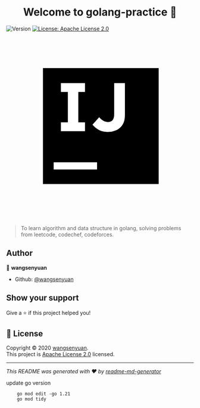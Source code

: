 <h1 align="center">Welcome to golang-practice 👋</h1>
<p>
  <img alt="Version" src="https://img.shields.io/badge/version-1.0.0-blue.svg?cacheSeconds=2592000" />
  <a href="https://github.com/wangsenyuan/golang-pratice/blob/master/LICENSE" target="_blank">
    <img alt="License: Apache License 2.0" src="https://img.shields.io/badge/License-Apache License 2.0-yellow.svg" />
  </a>
  <svg xmlns="http://www.w3.org/2000/svg" viewBox="0 0 70 70" id="intellij-idea"><path fill="url(#intellij-idea_a)" d="M17.7 54.6L0.8 41.2 9.2 25.6 33.3 35z"></path><path fill="url(#intellij-idea_b)" d="M70 18.7L68.7 59.2 41.8 70 25.6 59.6 49.3 35 38.9 12.3 48.2 1.1z"></path><path fill="url(#intellij-idea_c)" d="M70 18.7L48.7 43.9 38.9 12.3 48.2 1.1z"></path><path fill="url(#intellij-idea_d)" d="M33.7 58.1L5.6 68.3 10.1 52.5 16 33.1 0 27.7 10.1 0 32.1 2.7 53.7 27.4z"></path><g><path fill="#000" d="M13.7 13.5H56.900000000000006V56.7H13.7z"></path><path fill="#FFF" d="M17.7 48.6H33.9V51.300000000000004H17.7z"></path><path fill="#FFF" d="M29.4 22.4L29.4 19.1 20.4 19.1 20.4 22.4 23 22.4 23 33.7 20.4 33.7 20.4 37 29.4 37 29.4 33.7 26.9 33.7 26.9 22.4z"></path><path d="M38,37.3c-1.4,0-2.6-0.3-3.5-0.8c-0.9-0.5-1.7-1.2-2.3-1.9l2.5-2.8c0.5,0.6,1,1,1.5,1.3 c0.5,0.3,1.1,0.5,1.7,0.5c0.7,0,1.3-0.2,1.8-0.7c0.4-0.5,0.6-1.2,0.6-2.3V19.1h4v11.7c0,1.1-0.1,2-0.4,2.8c-0.3,0.8-0.7,1.4-1.3,2 c-0.5,0.5-1.2,1-2,1.2C39.8,37.1,39,37.3,38,37.3" fill="#FFF"></path></g></svg>
</p>

> To learn algorithm and data structure in golang, solving problems from leetcode, codechef, codeforces.

## Author

👤 **wangsenyuan**

* Github: [@wangsenyuan](https://github.com/wangsenyuan)

## Show your support

Give a ⭐️ if this project helped you!

## 📝 License

Copyright © 2020 [wangsenyuan](https://github.com/wangsenyuan).<br />
This project is [Apache License 2.0](https://github.com/wangsenyuan/golang-pratice/blob/master/LICENSE) licensed.

***
_This README was generated with ❤️ by [readme-md-generator](https://github.com/kefranabg/readme-md-generator)_


update go version
```
    go mod edit -go 1.21
    go mod tidy
```